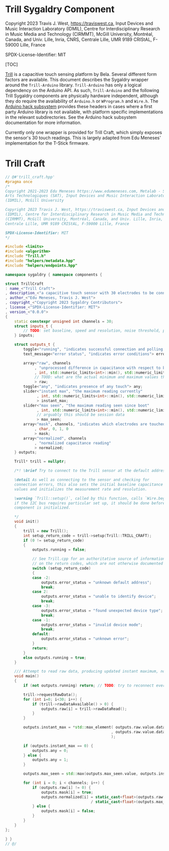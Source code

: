 # Trill Sygaldry Component

Copyright 2023 Travis J. West, https://traviswest.ca, Input Devices and Music Interaction Laboratory
(IDMIL), Centre for Interdisciplinary Research in Music Media and Technology
(CIRMMT), McGill University, Montréal, Canada, and Univ. Lille, Inria, CNRS,
Centrale Lille, UMR 9189 CRIStAL, F-59000 Lille, France

SPDX-License-Identifier: MIT

[TOC]

[Trill](https://bela.io/products/trill/) is a capacitive touch sensing platform
by Bela. Several different form factors are available. This document describes
the Sygaldry wrapper around the `Trill-Arduino` library. `Trill-Arduino` has only
a logical dependency on the Arduino API. As such, `Trill-Arduino` and the following
Trill Sygaldry components are physically hardware independent, although they do
require the availability of `Arduino.h` or `WProgram.h` and `Wire.h`.
The [Arduino hack subsystem](components/arduino-hack.lili.md) provides these
headers in cases where a first party Arduino library is not available, with
platform specific implementations in the relevant subdirectories. See the
Arduino hack subsystem documentation for more information.

Currently only one wrapper is provided for Trill Craft, which simply exposes
the sensor's 30 touch readings. This is largely adapted from Edu Meneses'
implementation for the T-Stick firmware.

# Trill Craft

```cpp
// @#'trill_craft.hpp'
#pragma once
/*
Copyright 2021-2023 Edu Meneses https://www.edumeneses.com, Metalab - Société des
Arts Technologiques (SAT), Input Devices and Music Interaction Laboratory
(IDMIL), McGill University

Copyright 2023 Travis J. West, https://traviswest.ca, Input Devices and Music Interaction Laboratory
(IDMIL), Centre for Interdisciplinary Research in Music Media and Technology
(CIRMMT), McGill University, Montréal, Canada, and Univ. Lille, Inria, CNRS,
Centrale Lille, UMR 9189 CRIStAL, F-59000 Lille, France

SPDX-License-Identifier: MIT
*/

#include <limits>
#include <algorithm>
#include "Trill.h"
#include "helpers/metadata.hpp"
#include "helpers/endpoints.hpp"

namespace sygaldry { namespace components {

struct TrillCraft
: name_<"Trill Craft">
, description_<"a capacitive touch sensor with 30 electrodes to be connected by the user">
, author_<"Edu Meneses, Travis J. West">
, copyright_<"Copyright 2023 Sygaldry Contributors">
, license_<"SPDX-License-Identifier: MIT">
, version_<"0.0.0">
{
    static constexpr unsigned int channels = 30;
    struct inputs_t {
        // TODO: set baseline, speed and resolution, noise threshold, prescaler
    } inputs;

    struct outputs_t {
        toggle<"running", "indicates successful connection and polling status"> running;
        text_message<"error status", "indicates error conditions"> error_status;

        array<"raw", channels
             , "unprocessed difference in capacitance with respect to baseline"
             , int, std::numeric_limits<int>::min(), std::numeric_limits<int>::max(), 0
             // TOOD: what are the actual minimum and maximum values that can be found?
             > raw;
        toggle<"any", "indicates presence of any touch"> any;
        slider<"instant max", "the maximum reading currently"
              , int, std::numeric_limits<int>::min(), std::numeric_limits<int>::max(), 0
              > instant_max;
        slider<"max seen", "the maximum reading seen since boot"
              , int, std::numeric_limits<int>::min(), std::numeric_limits<int>::max(), 0
              // arguably this should be session data
              > max_seen;
        array<"mask", channels, "indicates which electrodes are touched"
             , char, 0, 1, 0
             > mask;
        array<"normalized", channels
             , "normalized capacitance reading"
             > normalized;
    } outputs;

    Trill* trill = nullptr;

    /*! \brief Try to connect to the Trill sensor at the default address.

    \detail As well as connecting to the sensor and checking for
    connection errors, this also sets the initial baseline capacitance
    values and initializes the measurement rate and resolution.

    \warning `Trill::setup()`, called by this function, calls `Wire.begin()`;
    if the I2C bus requires particular set up, it should be done before this
    component is initialized.

    */
    void init()
    {
        trill = new Trill();
        int setup_return_code = trill->setup(Trill::TRILL_CRAFT);
        if (0 != setup_return_code)
        {
            outputs.running = false;

            // See Trill.cpp for an authoritative source of information
            // on the return codes, which are not otherwise documented
            switch (setup_return_code)
            {
            case -2:
                outputs.error_status = "unknown default address";
                break;
            case 2:
                outputs.error_status = "unable to identify device";
                break;
            case -3:
                outputs.error_status = "found unexpected device type";
                break;
            case -1:
                outputs.error_status = "invalid device mode";
                break;
            default:
                outputs.error_status = "unknown error";
            }
            return;
        }
        else outputs.running = true;
    }

    /// Attempt to read raw data, producing updated instant maximum, normlized, and discretized values
    void main()
    {
        if (not outputs.running) return; // TODO: try to reconnect every so often

        trill->requestRawData();
        for (int i=0; i<30; i++) {
            if (trill->rawDataAvailable() > 0) {
                outputs.raw[i] = trill->rawDataRead();
            }
        }

        outputs.instant_max = *std::max_element( outputs.raw.value.data()
                                               , outputs.raw.value.data()+channels
                                               );

        if (outputs.instant_max == 0) {
            outputs.any = 0;
        } else {
            outputs.any = 1;
        }

        outputs.max_seen = std::max(outputs.max_seen.value, outputs.instant_max.value);

        for (int i = 0; i < channels; i++) {
            if (outputs.raw[i] != 0) {
                outputs.mask[i] = true;
                outputs.normalized[i] = static_cast<float>(outputs.raw[i])
                                      / static_cast<float>(outputs.max_seen);
            } else {
                outputs.mask[i] = false;
            }
        }
    }
};

} }
// @/
```
